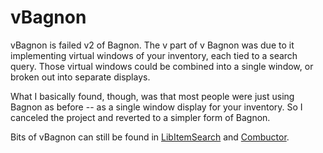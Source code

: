 # vBagnon

vBagnon is failed v2 of Bagnon. The v part of v Bagnon was due to it implementing virtual windows of your inventory, each tied to a search query. 
Those virtual windows could be combined into a single window, or broken out into separate displays.

What I basically found, though, was that most people were just using Bagnon as before -- as a single window display for your inventory.
So I canceled the project and reverted to a simpler form of Bagnon.

Bits of vBagnon can still be found in [LibItemSearch](https://github.com/Tuller/LibItemSearch-1.0) and [Combuctor](https://github.com/tullamods/Combuctor).
